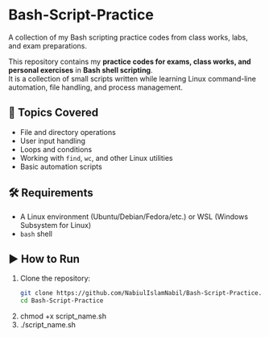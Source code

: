 # Bash-Script-Practice
A collection of my Bash scripting practice codes from class works, labs, and exam preparations.

This repository contains my **practice codes for exams, class works, and personal exercises** in **Bash shell scripting**.  
It is a collection of small scripts written while learning Linux command-line automation, file handling, and process management.  


## 🚀 Topics Covered
- File and directory operations  
- User input handling  
- Loops and conditions  
- Working with `find`, `wc`, and other Linux utilities  
- Basic automation scripts  

## 🛠️ Requirements
- A Linux environment (Ubuntu/Debian/Fedora/etc.) or WSL (Windows Subsystem for Linux)  
- `bash` shell


## ▶️ How to Run
1. Clone the repository:
   ```bash
   git clone https://github.com/NabiulIslamNabil/Bash-Script-Practice.git
   cd Bash-Script-Practice
2. chmod +x script_name.sh
3. ./script_name.sh
